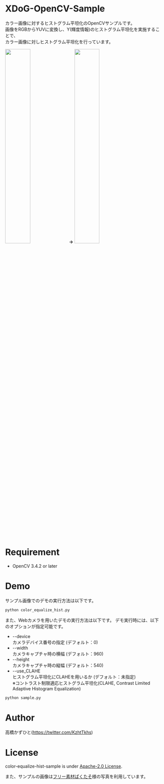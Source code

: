 # XDoG-OpenCV-Sample

カラー画像に対するヒストグラム平坦化のOpenCVサンプルです。<br>
画像をRGBからYUVに変換し、Y(輝度情報)のヒストグラム平坦化を実施することで、<br>カラー画像に対しヒストグラム平坦化を行っています。

<img src="https://user-images.githubusercontent.com/37477845/105632740-35778f80-5e98-11eb-839f-27bf13b5091c.png" width="40%"> <b>→</b> <img src="https://user-images.githubusercontent.com/37477845/105632746-390b1680-5e98-11eb-841e-daf68ee5ce06.png" width="40%">

# Requirement 
* OpenCV 3.4.2 or later

# Demo
サンプル画像でのデモの実行方法は以下です。
```bash
python color_equalize_hist.py
```

また、Webカメラを用いたデモの実行方法は以下です。
デモ実行時には、以下のオプションが指定可能です。
* --device<br>カメラデバイス番号の指定 (デフォルト：0)
* --width<br>カメラキャプチャ時の横幅 (デフォルト：960)
* --height<br>カメラキャプチャ時の縦幅 (デフォルト：540)
* --use_CLAHE<br>ヒストグラム平坦化にCLAHEを用いるか (デフォルト：未指定)<br>※コントラスト制限適応ヒストグラム平坦化(CLAHE, Contrast Limited Adaptive Histogram Equalization)
```bash
python sample.py
```

# Author
高橋かずひと(https://twitter.com/KzhtTkhs)
 
# License 
color-equalize-hist-sample is under [Apache-2.0 License](LICENSE).

また、サンプルの画像は[フリー素材ぱくたそ](https://www.pakutaso.com)様の写真を利用しています。
